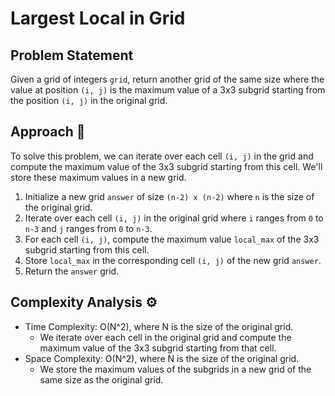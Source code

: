 # Largest Local in Grid

## Problem Statement

Given a grid of integers `grid`, return another grid of the same size where the value at position `(i, j)` is the maximum value of a 3x3 subgrid starting from the position `(i, j)` in the original grid.

## Approach 🌟

To solve this problem, we can iterate over each cell `(i, j)` in the grid and compute the maximum value of the 3x3 subgrid starting from this cell. We'll store these maximum values in a new grid.

1. Initialize a new grid `answer` of size `(n-2) x (n-2)` where `n` is the size of the original grid.
2. Iterate over each cell `(i, j)` in the original grid where `i` ranges from `0` to `n-3` and `j` ranges from `0` to `n-3`.
3. For each cell `(i, j)`, compute the maximum value `local_max` of the 3x3 subgrid starting from this cell.
4. Store `local_max` in the corresponding cell `(i, j)` of the new grid `answer`.
5. Return the `answer` grid.

## Complexity Analysis ⚙️

- Time Complexity: O(N^2), where N is the size of the original grid.
  - We iterate over each cell in the original grid and compute the maximum value of the 3x3 subgrid starting from that cell.
- Space Complexity: O(N^2), where N is the size of the original grid.
  - We store the maximum values of the subgrids in a new grid of the same size as the original grid.
